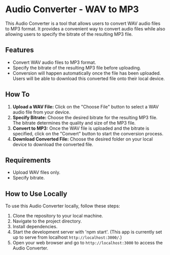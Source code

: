 # Audio Converter - WAV to MP3

This Audio Converter is a tool that allows users to convert WAV audio files to MP3 format. It provides a convenient way to convert audio files while also allowing users to specify the bitrate of the resulting MP3 file.

## Features

- Convert WAV audio files to MP3 format.
- Specify the bitrate of the resulting MP3 file before uploading.
- Conversion will happen automatically once the file has been uploaded. Users will be able to download this converted file onto their local device.

## How To

1. **Upload a WAV File:** Click on the "Choose File" button to select a WAV audio file from your device.
2. **Specify Bitrate:** Choose the desired bitrate for the resulting MP3 file. The bitrate determines the quality and size of the MP3 file.
3. **Convert to MP3:** Once the WAV file is uploaded and the bitrate is specified, click on the "Convert" button to start the conversion process.
4. **Download Converted File:** Choose the desired folder on your local device to download the converted file. 

## Requirements

- Upload WAV files only.
- Specify bitrate.

## How to Use Locally

To use this Audio Converter locally, follow these steps:
1. Clone the repository to your local machine.
2. Navigate to the project directory.
3. Install dependencies.
4. Start the development server with 'npm start'. (This app is currently set up to serve from localhost `http://localhost:3000/`.)
5. Open your web browser and go to `http://localhost:3000` to access the Audio Converter.

